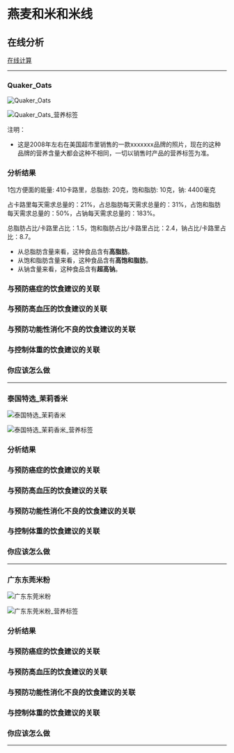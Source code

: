 # 燕麦和米和米线

## 在线分析

[在线计算](https://jsfiddle.net/quanbinn/f6y5jb8p/)

--------------------

### Quaker_Oats

![Quaker_Oats](/images/天然食品的分析/燕麦和米和米线/Quaker_Oats.jpg)

![Quaker_Oats_营养标签](/images/天然食品的分析/燕麦和米和米线/Quaker_Oats_营养标签.jpg)

注明：

- 这是2008年左右在美国超市里销售的一款xxxxxxx品牌的照片，现在的这种品牌的营养含量大都会这种不相同，一切以销售时产品的营养标签为准。

### 分析结果

1包方便面的能量: 410卡路里，总脂肪: 20克，饱和脂肪: 10克，钠: 4400毫克

占卡路里每天需求总量的：21%，占总脂肪每天需求总量的：31%，占饱和脂肪每天需求总量的：50%，占钠每天需求总量的：183%。

总脂肪占比/卡路里占比：1.5，饱和脂肪占比/卡路里占比：2.4，钠占比/卡路里占比：8.7。

- 从总脂肪含量来看，这种食品含有**高脂肪**。
- 从饱和脂肪含量来看，这种食品含有**高饱和脂肪**。
- 从钠含量来看，这种食品含有**超高钠**。

### 与预防癌症的饮食建议的关联

### 与预防高血压的饮食建议的关联

### 与预防功能性消化不良的饮食建议的关联

### 与控制体重的饮食建议的关联

### 你应该怎么做

---------------------

### 泰国特选_茉莉香米

![泰国特选_茉莉香米](/images/天然食品的分析/燕麦和米和米线/泰国特选_茉莉香米.jpg)

![泰国特选_茉莉香米_营养标签](/images/天然食品的分析/燕麦和米和米线/泰国特选_茉莉香米_营养标签.jpg)

### 分析结果

### 与预防癌症的饮食建议的关联

### 与预防高血压的饮食建议的关联

### 与预防功能性消化不良的饮食建议的关联

### 与控制体重的饮食建议的关联

### 你应该怎么做

---------------------

### 广东东莞米粉

![广东东莞米粉](/images/天然食品的分析/燕麦和米和米线/广东东莞米粉.jpg)

![广东东莞米粉_营养标签](/images/天然食品的分析/燕麦和米和米线/广东东莞米粉_营养标签.jpg)

### 分析结果

### 与预防癌症的饮食建议的关联

### 与预防高血压的饮食建议的关联

### 与预防功能性消化不良的饮食建议的关联

### 与控制体重的饮食建议的关联

### 你应该怎么做

---------------------


